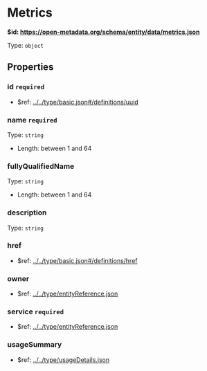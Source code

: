 # Metrics

<b id="https/open-metadata.org/schema/entity/data/metrics.json">&#36;id: https://open-metadata.org/schema/entity/data/metrics.json </b>

Type: `object`

## Properties
### id `required`
 - &#36;ref: [../../type/basic.json#/definitions/uuid](../types/basic.md#uuid)
### name `required`
Type: `string`

 - Length: between 1 and 64
### fullyQualifiedName
Type: `string`

 - Length: between 1 and 64
### description
Type: `string`

### href
 - &#36;ref: [../../type/basic.json#/definitions/href](../types/basic.md#href)
### owner
 - &#36;ref: [../../type/entityReference.json](../types/entityreference.md)
### service `required`
 - &#36;ref: [../../type/entityReference.json](../types/entityreference.md)
### usageSummary
 - &#36;ref: [../../type/usageDetails.json](../types/usagedetails.md)
